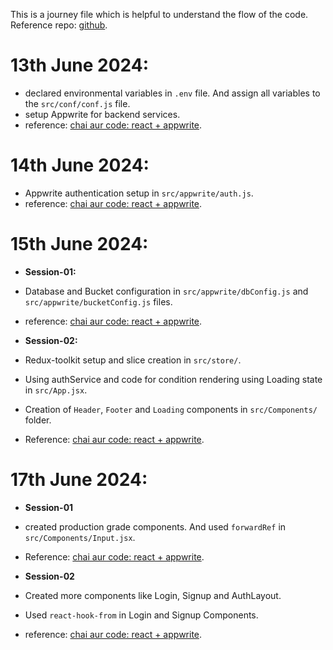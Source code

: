 This is a journey file which is helpful to understand the flow of the code.
Reference repo: [github](https://github.com/hiteshchoudhary/chai-aur-react/tree/main/12MegaBlog).

# 13th June 2024:
- declared environmental variables in `.env` file. And assign all variables to the `src/conf/conf.js` file.
- setup Appwrite for backend services.
- reference: [chai aur code: react + appwrite](https://youtu.be/zLWif1pFYJg?si=--tKqamgGCFow_5f).

# 14th June 2024:
- Appwrite authentication setup in `src/appwrite/auth.js`.
- reference: [chai aur code: react + appwrite](https://youtu.be/0Py5cGGW2lE?si=QEOMRYZOxO2GtVx-).

# 15th June 2024:

- **Session-01:**
- Database and Bucket configuration in `src/appwrite/dbConfig.js` and `src/appwrite/bucketConfig.js` files.
- reference: [chai aur code: react + appwrite](https://youtu.be/lzx52HnWh4Y?si=iTBlW2E3ftVeEtGy).

- **Session-02:**
- Redux-toolkit setup and slice creation in `src/store/`.
- Using authService and code for condition rendering using Loading state in `src/App.jsx`.
- Creation of `Header`, `Footer` and `Loading` components in `src/Components/` folder.
- Reference: [chai aur code: react + appwrite](https://youtu.be/8QGKg_W5sDQ?si=Z7Zz5huUP1J0Ci35).

# 17th June 2024:

- **Session-01**
- created production grade components. And used `forwardRef` in `src/Components/Input.jsx`.
- Reference: [chai aur code: react + appwrite](https://youtu.be/BSaYsHVpaK0?si=aaA2K2sUwPo3-Yeh).

- **Session-02**
- Created more components like Login, Signup and AuthLayout.
- Used `react-hook-from` in Login and Signup Components.
- reference: [chai aur code: react + appwrite](https://youtu.be/lfMyCuB6xfc?si=eA7czUJq87GPhdFJ).